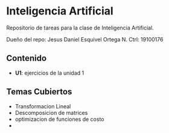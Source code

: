 # Inteligencia Artificial

Repositorio de tareas para la clase de Inteligencia Artificial. 

Dueño del repo: Jesus Daniel Esquivel Ortega
N. Ctrl: 19100176

## Contenido

- **U1**: ejercicios de la unidad 1

## Temas Cubiertos

- Transformacion Lineal
- Descomposicion de matrices
- optimizacion de funciones de costo
- 
